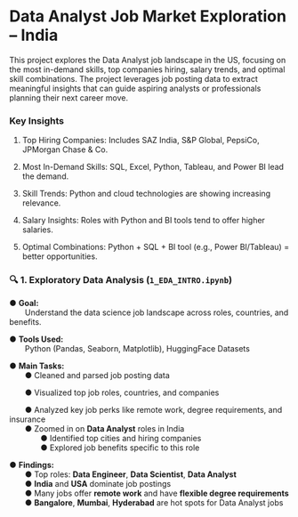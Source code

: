# Data Analyst Job Market Exploration – India

This project explores the Data Analyst job landscape in the US, focusing on the most in-demand skills, top companies hiring, salary trends, and optimal skill combinations. The project leverages job posting data to extract meaningful insights that can guide aspiring analysts or professionals planning their next career move.

### Key Insights

1) Top Hiring Companies: Includes SAZ India, S&P Global, PepsiCo, JPMorgan Chase & Co.

2) Most In-Demand Skills: SQL, Excel, Python, Tableau, and Power BI lead the demand.

3) Skill Trends: Python and cloud technologies are showing increasing relevance.

4) Salary Insights: Roles with Python and BI tools tend to offer higher salaries.

5) Optimal Combinations: Python + SQL + BI tool (e.g., Power BI/Tableau) = better opportunities.

### 🔍 1. Exploratory Data Analysis (`1_EDA_INTRO.ipynb`)

● **Goal:**  
  Understand the data science job landscape across roles, countries, and benefits.

● **Tools Used:**  
  Python (Pandas, Seaborn, Matplotlib), HuggingFace Datasets

● **Main Tasks:**  
  ● Cleaned and parsed job posting data 
  
  ● Visualized top job roles, countries, and companies
  
  ● Analyzed key job perks like remote work, degree requirements, and insurance  
  ● Zoomed in on **Data Analyst** roles in India  
    ● Identified top cities and hiring companies  
    ● Explored job benefits specific to this role

● **Findings:**  
  ● Top roles: **Data Engineer**, **Data Scientist**, **Data Analyst**  
  ● **India** and **USA** dominate job postings  
  ● Many jobs offer **remote work** and have **flexible degree requirements**  
  ● **Bangalore**, **Mumbai**, **Hyderabad** are hot spots for Data Analyst jobs




